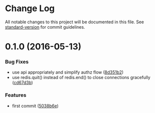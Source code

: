 # Change Log

All notable changes to this project will be documented in this file. See [standard-version](https://github.com/conventional-changelog/standard-version) for commit guidelines.

<a name="0.1.0"></a>
# 0.1.0 (2016-05-13)


### Bug Fixes

* use api appropriately and simplify authz flow ([8d351b2](https://github.com/nexdrew/npme-auth-gitlab/commit/8d351b2))
* use redis.quit() instead of redis.end() to close connections gracefully ([cd67d3b](https://github.com/nexdrew/npme-auth-gitlab/commit/cd67d3b))


### Features

* first commit ([5038b6e](https://github.com/nexdrew/npme-auth-gitlab/commit/5038b6e))
